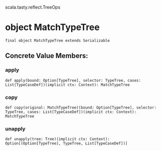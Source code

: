 scala.tasty.reflect.TreeOps
# object MatchTypeTree

<pre><code class="language-scala" >final object MatchTypeTree extends Serializable</pre></code>
## Concrete Value Members:
### apply
<pre><code class="language-scala" >def apply(bound: Option[TypeTree], selector: TypeTree, cases: List[TypeCaseDef])(implicit ctx: Context): MatchTypeTree</pre></code>

### copy
<pre><code class="language-scala" >def copy(original: MatchTypeTree)(bound: Option[TypeTree], selector: TypeTree, cases: List[TypeCaseDef])(implicit ctx: Context): MatchTypeTree</pre></code>

### unapply
<pre><code class="language-scala" >def unapply(tree: Tree)(implicit ctx: Context): Option[(Option[TypeTree], TypeTree, List[TypeCaseDef])]</pre></code>

